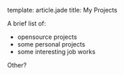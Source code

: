 template: article.jade
title: My Projects

A brief list of:

* opensource projects
* some personal projects
* some interesting job works

Other?